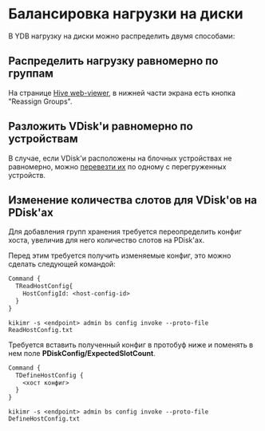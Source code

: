 # Балансировка нагрузки на диски

В YDB нагрузку на диски можно распределить двумя способами:

## Распределить нагрузку равномерно по группам

На странице [Hive web-viewer](../embedded_monitoring/hive.md#reassign_groups), в нижней части экрана есть кнопка "Reassign Groups".

## Разложить VDisk'и равномерно по устройствам

В случае, если VDisk'и расположены на блочных устройствах не равномерно, можно [перевезти их](moving_vdisks.md#moving_vdisk) по одному с перегруженных устройств.

## Изменение количествa слотов для VDisk'ов на PDisk'ах

Для добавления групп хранения требуется переопределить конфиг хоста, увеличив для него количество слотов на PDisk'ах.

Перед этим требуется получить изменяемые конфиг, это можно сделать следующей командой:

```proto
Command {
  TReadHostConfig{
    HostConfigId: <host-config-id>
  }
}
```
    
```
kikimr -s <endpoint> admin bs config invoke --proto-file ReadHostConfig.txt
```

Требуется вставить полученный конфиг в протобуф ниже и поменять в нем поле **PDiskConfig/ExpectedSlotCount**.

```proto
Command {
  TDefineHostConfig {
    <хост конфиг>
  }
}
```
    
```
kikimr -s <endpoint> admin bs config invoke --proto-file DefineHostConfig.txt
```
